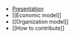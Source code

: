<!-- LANG:EN, title="About the project"-->
 
 * [Presentation](https://inventaire.io/welcome)
 * [[Economic model]]
 * [[Organization model]]
 * [[How to contribute]]